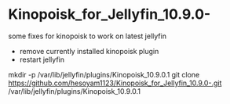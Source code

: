 # Kinopoisk_for_Jellyfin_10.9.0-
some fixes for kinopoisk to work on latest jellyfin

- remove currently installed kinopoisk plugin
- restart jellyfin

mkdir -p /var/lib/jellyfin/plugins/Kinopoisk_10.9.0.1
git clone https://github.com/hesoyam1123/Kinopoisk_for_Jellyfin_10.9.0-.git /var/lib/jellyfin/plugins/Kinopoisk_10.9.0.1
